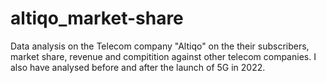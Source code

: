 # altiqo_market-share

Data analysis on the Telecom company "Altiqo" on the their subscribers, market share, revenue and compitition against other telecom companies. I also have analysed before and after the launch of 5G in 2022.   
